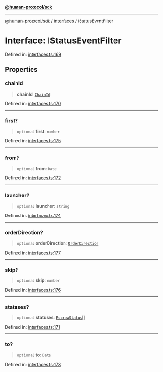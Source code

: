 [**@human-protocol/sdk**](../../README.md)

***

[@human-protocol/sdk](../../modules.md) / [interfaces](../README.md) / IStatusEventFilter

# Interface: IStatusEventFilter

Defined in: [interfaces.ts:169](https://github.com/humanprotocol/human-protocol/blob/d770e8f228f083f5eba0523ebbdff361b3188c3d/packages/sdk/typescript/human-protocol-sdk/src/interfaces.ts#L169)

## Properties

### chainId

> **chainId**: [`ChainId`](../../enums/enumerations/ChainId.md)

Defined in: [interfaces.ts:170](https://github.com/humanprotocol/human-protocol/blob/d770e8f228f083f5eba0523ebbdff361b3188c3d/packages/sdk/typescript/human-protocol-sdk/src/interfaces.ts#L170)

***

### first?

> `optional` **first**: `number`

Defined in: [interfaces.ts:175](https://github.com/humanprotocol/human-protocol/blob/d770e8f228f083f5eba0523ebbdff361b3188c3d/packages/sdk/typescript/human-protocol-sdk/src/interfaces.ts#L175)

***

### from?

> `optional` **from**: `Date`

Defined in: [interfaces.ts:172](https://github.com/humanprotocol/human-protocol/blob/d770e8f228f083f5eba0523ebbdff361b3188c3d/packages/sdk/typescript/human-protocol-sdk/src/interfaces.ts#L172)

***

### launcher?

> `optional` **launcher**: `string`

Defined in: [interfaces.ts:174](https://github.com/humanprotocol/human-protocol/blob/d770e8f228f083f5eba0523ebbdff361b3188c3d/packages/sdk/typescript/human-protocol-sdk/src/interfaces.ts#L174)

***

### orderDirection?

> `optional` **orderDirection**: [`OrderDirection`](../../enums/enumerations/OrderDirection.md)

Defined in: [interfaces.ts:177](https://github.com/humanprotocol/human-protocol/blob/d770e8f228f083f5eba0523ebbdff361b3188c3d/packages/sdk/typescript/human-protocol-sdk/src/interfaces.ts#L177)

***

### skip?

> `optional` **skip**: `number`

Defined in: [interfaces.ts:176](https://github.com/humanprotocol/human-protocol/blob/d770e8f228f083f5eba0523ebbdff361b3188c3d/packages/sdk/typescript/human-protocol-sdk/src/interfaces.ts#L176)

***

### statuses?

> `optional` **statuses**: [`EscrowStatus`](../../types/enumerations/EscrowStatus.md)[]

Defined in: [interfaces.ts:171](https://github.com/humanprotocol/human-protocol/blob/d770e8f228f083f5eba0523ebbdff361b3188c3d/packages/sdk/typescript/human-protocol-sdk/src/interfaces.ts#L171)

***

### to?

> `optional` **to**: `Date`

Defined in: [interfaces.ts:173](https://github.com/humanprotocol/human-protocol/blob/d770e8f228f083f5eba0523ebbdff361b3188c3d/packages/sdk/typescript/human-protocol-sdk/src/interfaces.ts#L173)
